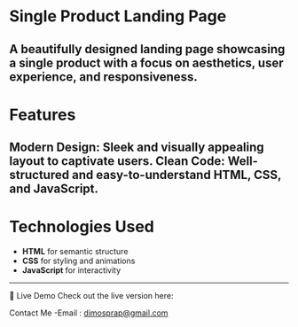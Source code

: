 # Single Product Landing Page
A beautifully designed landing page showcasing a single product with a focus on aesthetics, user experience, and responsiveness.
---
# Features
Modern Design: Sleek and visually appealing layout to captivate users.
Clean Code: Well-structured and easy-to-understand HTML, CSS, and JavaScript.
---
# Technologies Used
- **HTML** for semantic structure
- **CSS** for styling and animations
- **JavaScript** for interactivity
---
🚀 Live Demo
Check out the live version here: 

Contact Me
-Email : dimosprap@gmail.com
